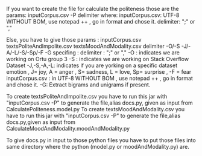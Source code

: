 If you want to create the file for calculate the politeness those are the params:
    inputCorpus.csv -P delimiter
where:
    inputCorpus.csv: UTF-8 WITHOUT BOM, use notepad ++ , go in format and chose it.
    delimiter: ";" or ","

Else, you have to give those params :
    inputCorpus.csv textsPoliteAndImpolite.csv textsMoodAndModality.csv delimiter -O/-S -J/-A/-L/-S/-Sp/-F -G
    specifing :
    delimiter : ";" or ","
    -O : indicates we are working on Ortu group 3
    -S : indicates we are working on Stack Overflow Dataset
    -J,-S,-A,-L: indicates if you are yorking on a specific dataset emotion , J= joy, A = anger , S= sadness, L = love, Sp= surprise , -F = fear
    inputCorpus.csv : in UTF-8 WITHOUT BOM , use notepad ++ , go in format and chose it.
    -G: Extract bigrams and unigrams if present.

To create textsPoliteAndImpolite.csv you have to run this jar with "inputCorpus.csv -P" to generate the file,alias docs.py, given as input from CalculatePoliteness.model.py
To create textsMoodAndModality.csv you have to run this jar with "inputCorpus.csv -P" to generate the file,alias docs.py,given as input from CalculateMoodAndModality.moodAndModality.py

To give docs.py in input to those python files you have to put those files into same directory where the python (model.py or moodAndModality.py) are.



